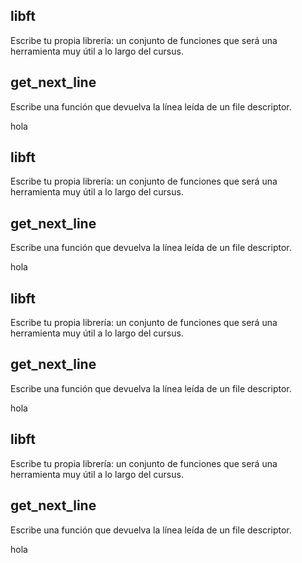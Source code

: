 ##	libft
Escribe tu propia librería: un conjunto de funciones que será una herramienta muy útil a lo largo del cursus.
##	get_next_line
Escribe una función que devuelva la línea leída de un file descriptor.



hola
##	libft
Escribe tu propia librería: un conjunto de funciones que será una herramienta muy útil a lo largo del cursus.
##	get_next_line
Escribe una función que devuelva la línea leída de un file descriptor.



hola
##	libft
Escribe tu propia librería: un conjunto de funciones que será una herramienta muy útil a lo largo del cursus.
##	get_next_line
Escribe una función que devuelva la línea leída de un file descriptor.



hola
##	libft
Escribe tu propia librería: un conjunto de funciones que será una herramienta muy útil a lo largo del cursus.
##	get_next_line
Escribe una función que devuelva la línea leída de un file descriptor.



hola